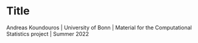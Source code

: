 # Title
Andreas Koundouros | University of Bonn | Material for the Computational Statistics project | Summer 2022
